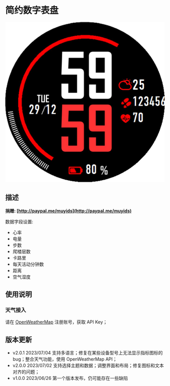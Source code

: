 # 简约数字表盘

![](./assets/hero.jpg)

## 描述

**捐赠: [http://paypal.me/muyids](http://paypal.me/muyids)**

数据字段设置:

-   心率
-   电量
-   步数
-   爬楼层数
-   卡路里
-   每天活动分钟数
-   距离
-   空气湿度

## 使用说明

### 天气接入

请在 [OpenWeatherMap](https://openweathermap.org/) 注册账号，获取 API Key；

## 版本更新

-   v2.0.1 2023/07/04 支持多语言；修复在某些设备型号上无法显示指标图标的 bug；整合天气功能，使用 OpenWeatherMap API；
-   v2.0.0 2023/07/02 支持选择主题和数据；调整界面和布局；修复图标和文本对齐的问题；
-   v1.0.0 2023/06/26 第一个版本发布，仍可能存在一些缺陷
